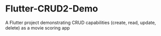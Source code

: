 # Flutter-CRUD2-Demo
A Flutter project demonstrating CRUD capabilities (create, read, update, delete) as a movie scoring app
